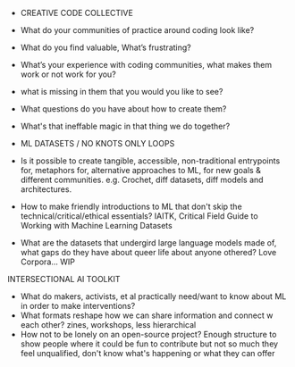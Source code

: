 * CREATIVE CODE COLLECTIVE
* What do your communities of practice around coding look like? 
* What do you find valuable, What’s frustrating? 
* What’s your experience with coding communities, what makes them work or not work for you?
* what is missing in them that you would you like to see? 
* What questions do you have about how to create them? 
* What's that ineffable magic in that thing we do together?

* ML DATASETS / NO KNOTS ONLY LOOPS
* Is it possible to create tangible, accessible, non-traditional entrypoints for, metaphors for, alternative approaches to ML, for new goals & different communities. e.g. Crochet, diff datasets, diff models and architectures.
* How to make friendly introductions to ML that don't skip the technical/critical/ethical essentials? IAITK, Critical Field Guide to Working with Machine Learning Datasets
* What are the datasets that undergird large language models made of, what gaps do they have about queer life about anyone othered? Love Corpora... WIP

INTERSECTIONAL AI TOOLKIT
* What do makers, activists, et al practically need/want to know about ML in order to make interventions?
* What formats reshape how we can share information and connect w each other? zines, workshops, less hierarchical
* How not to be lonely on an open-source project? Enough structure to show people where it could be fun to contribute but not so much they feel unqualified, don't know what's happening or what they can offer

<!-- NOTES THU -->
<!-- Dave Paguerek: USING API Design to Write Fast Code, make the fast way the easy way, pick right abstraction level -->
<!-- Cassie T: tired of the hope train and the despair train -->
<!-- Nick Briz: netizen.org, netnet.studio editor for webart -->
<!-- Caleb Foss: people describe ideas declaratively, a red square, rather than procedurally, set filter to red -->
<!-- Alice, friendly error messages -->
<!-- Devon Frost, Jennifer Jacobs expressive computation lab. UCSB MAT -->

<!-- NOTES FRI (-->
<!-- Raph: announcements at the end of the first section, keeping the barrier to entry low, message about a printer -->

<!-- access & data sovreignty activity: grounding questions,  
-what does access mean to you? 
-why is accessibility important? to have equitable, a range of responses, influences, balanced systems. 
-what stake do you have in accessibility? my own limitations, my past and future limitations, my power and disempowered places, my stake is what i can help facilitate just as much as what i need support with. as well as who has access to me.
-what are you doing to promote accessibility? keeping open vulnerable channels, not assuming one way to do things, sharing material/information resources 
->
<!-- karen: can't rise above but rise together. amplifying voices, nuance of diff subcommunities. whose paradise is it? -->
<!-- mocap library of disabled embodiment, what parts of people's disability they want to bring. the problem isn't in the imparement but in the environment. designing cane asset. based on ppl's real lives. but control how it's being used. login, ToService? -->
<!-- legally actionable, communicating the diff uses, you might want language that makes the legal language more accessible. a poetics about the access.  -->
<!-- bobby joe, consent practices in an open source context, when you're working in a community not everyone has the same political lens w similar goals. font licensing agreement. free here but pay for other use. open source so that things can be a discussion, conflict and change can happen. gap in the transfer of knowledge between elders and youth. people leaving is a design challenge. certain info people are stewards of the knowledge. cant just put it on a website! doesn't have to be the end but can be creative. Cuba had their own version of the intranet via hard drives passed around, diff versions of open access. -->
<!--*having a type of issue: is it just me or,*  -->
<!-- how do you make the labor of accessibility visible -->

